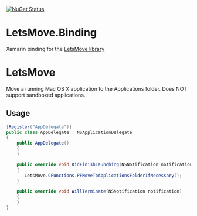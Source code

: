[![NuGet Status](http://img.shields.io/nuget/v/LetsMove.Binding.svg?style=flat)](https://www.nuget.org/packages/LetsMove.Binding/)

# LetsMove.Binding

Xamarin binding for the [LetsMove library](https://github.com/potionfactory/LetsMove)

# LetsMove

Move a running Mac OS X application to the Applications folder. Does NOT support sandboxed applications.

## Usage

```c#
[Register("AppDelegate")]
public class AppDelegate : NSApplicationDelegate
{
    public AppDelegate()
    {
    }

    public override void DidFinishLaunching(NSNotification notification)
    {
       LetsMove.CFunctions.PFMoveToApplicationsFolderIfNecessary();
    }

    public override void WillTerminate(NSNotification notification)
    {
    }
}
```